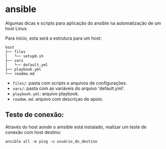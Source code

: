 # ansible

Algumas dicas e scripts para aplicação do ansible na automatização de um host Linux.

Para início, esta será a estrutura para um host:

```
host
├── files
│   └── setup8.sh
├── vars
│   └── default.yml
├── playbook.yml
└── readme.md
```

- `files/`: pasta com scripts e arquivos de configurações.
- `vars/`: pasta com as variáveis do arquivo 'default.yml'.
- `playbook.yml`: arquivo playbook.
- `readme.md`: arquivo com descriçao de apoio.

## Teste de conexão:

Através do host aonde o amsible está instalado, realizar um teste de conexão com host destino:

```
ansible all -m ping -u usuário_do_destino
```

